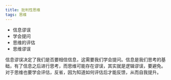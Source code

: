 ```yaml
---
title: 批判性思维
tags: 思维
---
```


- 信息谬误
- 学会提问
- 思维的评估
- 思维谬误

信息谬误决定了我们是否要相信信息，这需要我们学会提问。信息是我们思考的基础，有了信息之后进行思考，而思维可能存在谬误，其实就是逻辑谬误，要避免。对于思维也要学会评估，反省，因为知道如何评估后才能反馈，从而自我提升。